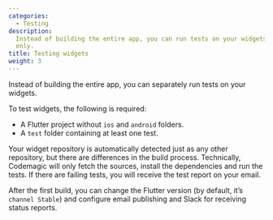 ```yaml
---
categories:
  - Testing
description:
  Instead of building the entire app, you can run tests on your widgets
  only.
title: Testing widgets
weight: 3
---
```


Instead of building the entire app, you can separately run tests on your widgets.

To test widgets, the following is required:

- A Flutter project without `ios` and `android` folders.
- A `test` folder containing at least one test.

Your widget repository is automatically detected just as any other repository, but there are differences in the build process. Technically, Codemagic will only fetch the sources, install the dependencies and run the tests. If there are failing tests, you will receive the test report on your email.

After the first build, you can change the Flutter version (by default, it’s `channel Stable`) and configure email publishing and Slack for receiving status reports.
